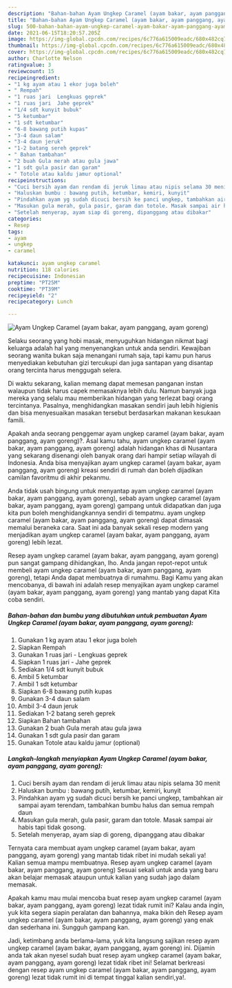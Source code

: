 ```yaml
---
description: "Bahan-bahan Ayam Ungkep Caramel (ayam bakar, ayam panggang, ayam goreng) yang lezat dan Mudah Dibuat"
title: "Bahan-bahan Ayam Ungkep Caramel (ayam bakar, ayam panggang, ayam goreng) yang lezat dan Mudah Dibuat"
slug: 500-bahan-bahan-ayam-ungkep-caramel-ayam-bakar-ayam-panggang-ayam-goreng-yang-lezat-dan-mudah-dibuat
date: 2021-06-15T18:20:57.205Z
image: https://img-global.cpcdn.com/recipes/6c776a615009eadc/680x482cq70/ayam-ungkep-caramel-ayam-bakar-ayam-panggang-ayam-goreng-foto-resep-utama.jpg
thumbnail: https://img-global.cpcdn.com/recipes/6c776a615009eadc/680x482cq70/ayam-ungkep-caramel-ayam-bakar-ayam-panggang-ayam-goreng-foto-resep-utama.jpg
cover: https://img-global.cpcdn.com/recipes/6c776a615009eadc/680x482cq70/ayam-ungkep-caramel-ayam-bakar-ayam-panggang-ayam-goreng-foto-resep-utama.jpg
author: Charlotte Nelson
ratingvalue: 3
reviewcount: 15
recipeingredient:
- "1 kg ayam atau 1 ekor juga boleh"
- " Rempah"
- "1 ruas jari  Lengkuas geprek"
- "1 ruas jari  Jahe geprek"
- "1/4 sdt kunyit bubuk"
- "5 ketumbar"
- "1 sdt ketumbar"
- "6-8 bawang putih kupas"
- "3-4 daun salam"
- "3-4 daun jeruk"
- "1-2 batang sereh geprek"
- " Bahan tambahan"
- "2 buah Gula merah atau gula jawa"
- "1 sdt gula pasir dan garam"
- " Totole atau kaldu jamur optional"
recipeinstructions:
- "Cuci bersih ayam dan rendam di jeruk limau atau nipis selama 30 menit"
- "Haluskan bumbu : bawang putih, ketumbar, kemiri, kunyit"
- "Pindahkan ayam yg sudah dicuci bersih ke panci ungkep, tambahkan air sampai ayam terendam, tambahkan bumbu halus dan semua rempah daun"
- "Masukan gula merah, gula pasir, garam dan totole. Masak sampai air habis tapi tidak gosong."
- "Setelah menyerap, ayam siap di goreng, dipanggang atau dibakar"
categories:
- Resep
tags:
- ayam
- ungkep
- caramel

katakunci: ayam ungkep caramel 
nutrition: 118 calories
recipecuisine: Indonesian
preptime: "PT25M"
cooktime: "PT39M"
recipeyield: "2"
recipecategory: Lunch

---
```



![Ayam Ungkep Caramel (ayam bakar, ayam panggang, ayam goreng)](https://img-global.cpcdn.com/recipes/6c776a615009eadc/680x482cq70/ayam-ungkep-caramel-ayam-bakar-ayam-panggang-ayam-goreng-foto-resep-utama.jpg)

Selaku seorang yang hobi masak, menyuguhkan hidangan nikmat bagi keluarga adalah hal yang menyenangkan untuk anda sendiri. Kewajiban seorang  wanita bukan saja menangani rumah saja, tapi kamu pun harus menyediakan kebutuhan gizi tercukupi dan juga santapan yang disantap orang tercinta harus menggugah selera.

Di waktu  sekarang, kalian memang dapat memesan panganan instan walaupun tidak harus capek memasaknya lebih dulu. Namun banyak juga mereka yang selalu mau memberikan hidangan yang terlezat bagi orang tercintanya. Pasalnya, menghidangkan masakan sendiri jauh lebih higienis dan bisa menyesuaikan masakan tersebut berdasarkan makanan kesukaan famili. 



Apakah anda seorang penggemar ayam ungkep caramel (ayam bakar, ayam panggang, ayam goreng)?. Asal kamu tahu, ayam ungkep caramel (ayam bakar, ayam panggang, ayam goreng) adalah hidangan khas di Nusantara yang sekarang disenangi oleh banyak orang dari hampir setiap wilayah di Indonesia. Anda bisa menyajikan ayam ungkep caramel (ayam bakar, ayam panggang, ayam goreng) kreasi sendiri di rumah dan boleh dijadikan camilan favoritmu di akhir pekanmu.

Anda tidak usah bingung untuk menyantap ayam ungkep caramel (ayam bakar, ayam panggang, ayam goreng), sebab ayam ungkep caramel (ayam bakar, ayam panggang, ayam goreng) gampang untuk didapatkan dan juga kita pun boleh menghidangkannya sendiri di tempatmu. ayam ungkep caramel (ayam bakar, ayam panggang, ayam goreng) dapat dimasak memalui beraneka cara. Saat ini ada banyak sekali resep modern yang menjadikan ayam ungkep caramel (ayam bakar, ayam panggang, ayam goreng) lebih lezat.

Resep ayam ungkep caramel (ayam bakar, ayam panggang, ayam goreng) pun sangat gampang dihidangkan, lho. Anda jangan repot-repot untuk membeli ayam ungkep caramel (ayam bakar, ayam panggang, ayam goreng), tetapi Anda dapat membuatnya di rumahmu. Bagi Kamu yang akan mencobanya, di bawah ini adalah resep menyajikan ayam ungkep caramel (ayam bakar, ayam panggang, ayam goreng) yang mantab yang dapat Kita coba sendiri.

<!--inarticleads1-->

##### Bahan-bahan dan bumbu yang dibutuhkan untuk pembuatan Ayam Ungkep Caramel (ayam bakar, ayam panggang, ayam goreng):

1. Gunakan 1 kg ayam atau 1 ekor juga boleh
1. Siapkan  Rempah
1. Gunakan 1 ruas jari - Lengkuas geprek
1. Siapkan 1 ruas jari - Jahe geprek
1. Sediakan 1/4 sdt kunyit bubuk
1. Ambil 5 ketumbar
1. Ambil 1 sdt ketumbar
1. Siapkan 6-8 bawang putih kupas
1. Gunakan 3-4 daun salam
1. Ambil 3-4 daun jeruk
1. Sediakan 1-2 batang sereh geprek
1. Siapkan  Bahan tambahan
1. Gunakan 2 buah Gula merah atau gula jawa
1. Gunakan 1 sdt gula pasir dan garam
1. Gunakan  Totole atau kaldu jamur (optional)




<!--inarticleads2-->

##### Langkah-langkah menyiapkan Ayam Ungkep Caramel (ayam bakar, ayam panggang, ayam goreng):

1. Cuci bersih ayam dan rendam di jeruk limau atau nipis selama 30 menit
1. Haluskan bumbu : bawang putih, ketumbar, kemiri, kunyit
1. Pindahkan ayam yg sudah dicuci bersih ke panci ungkep, tambahkan air sampai ayam terendam, tambahkan bumbu halus dan semua rempah daun
1. Masukan gula merah, gula pasir, garam dan totole. Masak sampai air habis tapi tidak gosong.
1. Setelah menyerap, ayam siap di goreng, dipanggang atau dibakar




Ternyata cara membuat ayam ungkep caramel (ayam bakar, ayam panggang, ayam goreng) yang mantab tidak ribet ini mudah sekali ya! Kalian semua mampu membuatnya. Resep ayam ungkep caramel (ayam bakar, ayam panggang, ayam goreng) Sesuai sekali untuk anda yang baru akan belajar memasak ataupun untuk kalian yang sudah jago dalam memasak.

Apakah kamu mau mulai mencoba buat resep ayam ungkep caramel (ayam bakar, ayam panggang, ayam goreng) lezat tidak rumit ini? Kalau anda ingin, yuk kita segera siapin peralatan dan bahannya, maka bikin deh Resep ayam ungkep caramel (ayam bakar, ayam panggang, ayam goreng) yang enak dan sederhana ini. Sungguh gampang kan. 

Jadi, ketimbang anda berlama-lama, yuk kita langsung sajikan resep ayam ungkep caramel (ayam bakar, ayam panggang, ayam goreng) ini. Dijamin anda tak akan nyesel sudah buat resep ayam ungkep caramel (ayam bakar, ayam panggang, ayam goreng) lezat tidak ribet ini! Selamat berkreasi dengan resep ayam ungkep caramel (ayam bakar, ayam panggang, ayam goreng) lezat tidak rumit ini di tempat tinggal kalian sendiri,ya!.


